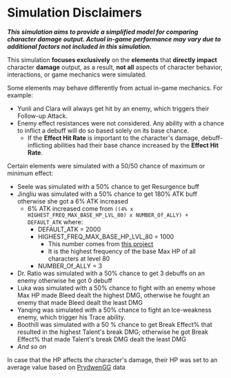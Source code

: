 # Simulation Disclaimers
**_This simulation aims to provide a simplified model for comparing character damage output. 
Actual in-game performance may vary due to additional factors not included in this simulation._**

This simulation **focuses exclusively** on the **elements** that **directly impact** character **damage** output, 
as a result, **not all** aspects of character behavior, interactions, or game mechanics were simulated.

Some elements may behave differently from actual in-game mechanics. For example:
- Yunli and Clara will always get hit by an enemy, which triggers their Follow-up Attack.
- Enemy effect resistances were not considered. 
  Any ability with a chance to inflict a debuff will do so based solely on its base chance.
  - If the **Effect Hit Rate** is important to the character's damage, 
    debuff-inflicting abilities had their base chance increased by the **Effect Hit Rate**. 

Certain elements were simulated with a 50/50 chance of maximum or minimum effect:
- Seele was simulated with a 50% chance to get Resurgence buff
- Jingliu was simulated with a 50% chance to get 180% ATK buff otherwise she got a 6% ATK increased
  - 6% ATK increased come from ```((4% x HIGHEST_FREQ_MAX_BASE_HP_LVL_80) x NUMBER_Of_ALLY) + DEFAULT_ATK``` where:
    - DEFAULT_ATK = 2000
    - HIGHEST_FREQ_MAX_BASE_HP_LVL_80 = 1000
      - This number comes from [this project](https://github.com/sakan811/Honkai-Star-Rail-A-Few-Fun-Insights-with-Data-Analysis)
      - It is the highest frequency of the base Max HP of all characters at level 80
    - NUMBER_Of_ALLY = 3
- Dr. Ratio was simulated with a 50% chance to get 3 debuffs on an enemy otherwise he got 0 debuff
- Luka was simulated with a 50% chance to fight with an enemy whose Max HP made Bleed dealt the highest DMG,
  otherwise he fought an enemy that made Bleed dealt the least DMG
- Yanqing was simulated with a 50% chance to fight an Ice-weakness enemy, which trigger his Trace ability.
- Boothill was simulated with a 50 % chance to get Break Effect% that resulted in the highest Talent's break DMG;
  otherwise he got Break Effect% that made Talent's break DMG dealt the least DMG
- _And so on_

In case that the HP affects the character's damage, their HP was set to an average value 
based on [PrydwenGG](https://www.prydwen.gg/) data
